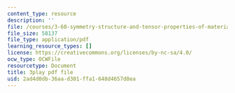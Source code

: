 ```yaml
---
content_type: resource
description: ''
file: /courses/3-60-symmetry-structure-and-tensor-properties-of-materials-fall-2005/2ad4d0db36aad301ffa1648d4657d8ea_RoxLGn5VN4g.pdf
file_size: 58137
file_type: application/pdf
learning_resource_types: []
license: https://creativecommons.org/licenses/by-nc-sa/4.0/
ocw_type: OCWFile
resourcetype: Document
title: 3play pdf file
uid: 2ad4d0db-36aa-d301-ffa1-648d4657d8ea
---
```

